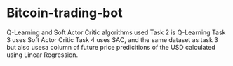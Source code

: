 # Bitcoin-trading-bot
Q-Learning and Soft Actor Critic algorithms used
Task 2 is Q-Learning
Task 3 uses Soft Actor Critic
Task 4 uses SAC, and the same dataset as task 3 but also usesa column of future price predicitions of the USD calculated using Linear Regression.
